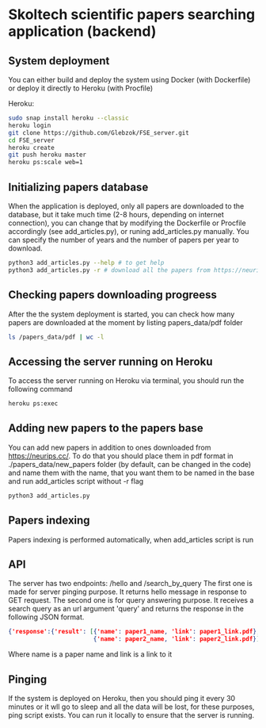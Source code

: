 # Skoltech scientific papers searching application (backend)


## System deployment
You can either build and deploy the system using Docker (with Dockerfile) or deploy it directly to Heroku (with Procfile)

Heroku:
```bash
sudo snap install heroku --classic
heroku login
git clone https://github.com/Glebzok/FSE_server.git
cd FSE_server
heroku create
git push heroku master
heroku ps:scale web=1
```

## Initializing papers database
When the application is deployed, only all papers are downloaded to the database, but it take much time (2-8 hours, depending on internet connection), you can change that by modifying the Dockerfile or Procfile accordingly (see add_articles.py), or runing add_articles.py manually.
You can specify the number of years and the number of papers per year to download.
```bash
python3 add_articles.py --help # to get help
python3 add_articles.py -r # download all the papers from https://neurips.cc/
```

## Checking papers downloading progreess
After the the system deployment is started, you can check how many papers are downloaded at the moment by listing papers_data/pdf folder
```bash
ls /papers_data/pdf | wc -l
```

## Accessing the server running on Heroku
To access the server running on Heroku via terminal, you should run the following command
```bash
heroku ps:exec
```

## Adding new papers to the papers base
You can add new papers in addition to ones downloaded from https://neurips.cc/.
To do that you should place them in pdf format in ./papers_data/new_papers folder (by default, can be changed in the code)
and name them with the name, that you want them to be named in the base and run add_articles script without -r flag 
```bash
python3 add_articles.py
```

## Papers indexing
Papers indexing is performed automatically, when add_articles script is run

## API
The server has two endpoints: /hello and /search_by_query
The first one is made for server pinging purpose. It returns hello message in response to GET request.
The second one is for query answering purpose. It receives a search query as an url argument 'query' and returns
the response in the following JSON format.
```json
{'response':{'result': [{'name': paper1_name, 'link': paper1_link.pdf}, 
                        {'name': paper2_name, 'link': paper2_link.pdf}]}}
``` 
Where name is a paper name and link is a link to it

## Pinging
If the system is deployed on Heroku, then you should ping it every 30 minutes or it wll go to sleep and all the data
will be lost, for these purposes, ping script exists. You can run it locally to ensure that the server is running. 
